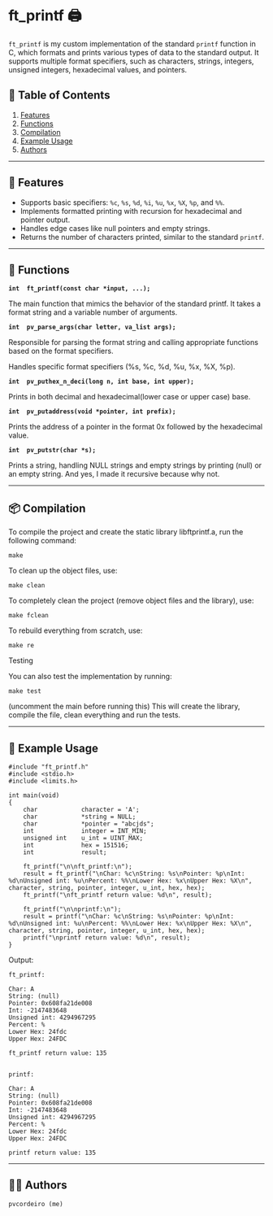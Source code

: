 # ft_printf 🖨️

`ft_printf` is my custom implementation of the standard `printf` function in C, which formats and prints various types of data to the standard output. It supports multiple format specifiers, such as characters, strings, integers, unsigned integers, hexadecimal values, and pointers.

## 📑 Table of Contents
1. [Features](#-features)
2. [Functions](#-functions)
3. [Compilation](#-compilation)
4. [Example Usage](#-example-usage)
5. [Authors](#-authors)

---

## 🔧 Features

- Supports basic specifiers: `%c`, `%s`, `%d`, `%i`, `%u`, `%x`, `%X`, `%p`, and `%%`.
- Implements formatted printing with recursion for hexadecimal and pointer output.
- Handles edge cases like null pointers and empty strings.
- Returns the number of characters printed, similar to the standard `printf`.

---

## 📑 Functions

**`int	ft_printf(const char *input, ...);`**

The main function that mimics the behavior of the standard printf. It takes a format string and a variable number of arguments.


**`int	pv_parse_args(char letter, va_list args);`**

Responsible for parsing the format string and calling appropriate functions based on the format specifiers.

Handles specific format specifiers (%s, %c, %d, %u, %x, %X, %p).


**`int	pv_puthex_n_deci(long n, int base, int upper);`**

Prints in both decimal and hexadecimal(lower case or upper case) base.


**`int	pv_putaddress(void *pointer, int prefix);`**

Prints the address of a pointer in the format 0x followed by the hexadecimal value.


**`int	pv_putstr(char *s);`**

Prints a string, handling NULL strings and empty strings by printing (null) or an empty string.   And yes, I made it recursive because why not.

---

## 📦 Compilation

To compile the project and create the static library libftprintf.a, run the following command:

```
make
```

To clean up the object files, use:

```
make clean
```

To completely clean the project (remove object files and the library), use:

```
make fclean
```

To rebuild everything from scratch, use:

```
make re
```

Testing

You can also test the implementation by running:

```
make test
```

(uncomment the main before running this)
This will create the library, compile the file, clean everything and run the tests.

---

## 📝 Example Usage

```
#include "ft_printf.h"
#include <stdio.h>
#include <limits.h>

int	main(void)
{
	char			character = 'A';
	char			*string = NULL;
	char			*pointer = "abcjds";
	int				integer = INT_MIN;
	unsigned int	u_int = UINT_MAX;
	int				hex = 151516;
	int				result;

	ft_printf("\n\nft_printf:\n");
	result = ft_printf("\nChar: %c\nString: %s\nPointer: %p\nInt: %d\nUnsigned int: %u\nPercent: %%\nLower Hex: %x\nUpper Hex: %X\n", character, string, pointer, integer, u_int, hex, hex);
	ft_printf("\nft_printf return value: %d\n", result);

	ft_printf("\n\nprintf:\n");
	result = printf("\nChar: %c\nString: %s\nPointer: %p\nInt: %d\nUnsigned int: %u\nPercent: %%\nLower Hex: %x\nUpper Hex: %X\n", character, string, pointer, integer, u_int, hex, hex);
	printf("\nprintf return value: %d\n", result);
}
```

Output:

```
ft_printf:

Char: A
String: (null)
Pointer: 0x608fa21de008
Int: -2147483648
Unsigned int: 4294967295
Percent: %
Lower Hex: 24fdc
Upper Hex: 24FDC

ft_printf return value: 135


printf:

Char: A
String: (null)
Pointer: 0x608fa21de008
Int: -2147483648
Unsigned int: 4294967295
Percent: %
Lower Hex: 24fdc
Upper Hex: 24FDC

printf return value: 135

```

---

## 👨‍💻 Authors

    pvcordeiro (me)
